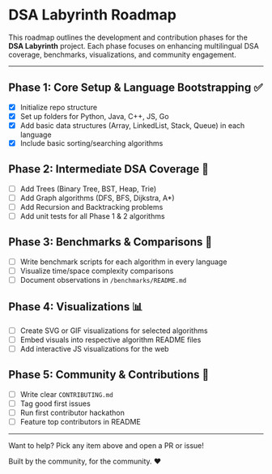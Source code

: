 # DSA Labyrinth Roadmap

This roadmap outlines the development and contribution phases for the **DSA Labyrinth** project. Each phase focuses on enhancing multilingual DSA coverage, benchmarks, visualizations, and community engagement.

---

## Phase 1: Core Setup & Language Bootstrapping ✅

- [x] Initialize repo structure
- [x] Set up folders for Python, Java, C++, JS, Go
- [x] Add basic data structures (Array, LinkedList, Stack, Queue) in each language
- [x] Include basic sorting/searching algorithms

## Phase 2: Intermediate DSA Coverage 🚧

- [ ] Add Trees (Binary Tree, BST, Heap, Trie)
- [ ] Add Graph algorithms (DFS, BFS, Dijkstra, A\*)
- [ ] Add Recursion and Backtracking problems
- [ ] Add unit tests for all Phase 1 & 2 algorithms

## Phase 3: Benchmarks & Comparisons 🔬

- [ ] Write benchmark scripts for each algorithm in every language
- [ ] Visualize time/space complexity comparisons
- [ ] Document observations in `/benchmarks/README.md`

## Phase 4: Visualizations 📊

- [ ] Create SVG or GIF visualizations for selected algorithms
- [ ] Embed visuals into respective algorithm README files
- [ ] Add interactive JS visualizations for the web

## Phase 5: Community & Contributions 🤝

- [ ] Write clear `CONTRIBUTING.md`
- [ ] Tag good first issues
- [ ] Run first contributor hackathon
- [ ] Feature top contributors in README

---

Want to help? Pick any item above and open a PR or issue!

Built by the community, for the community. ❤️
